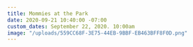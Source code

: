```yaml
---
title: Mommies at the Park
date: 2020-09-21 10:40:00 -07:00
custom_dates: September 22, 2020. 10:00am
image: "/uploads/559CC68F-3E75-44EB-9BBF-EB463BFF8F0D.png"
---
```



